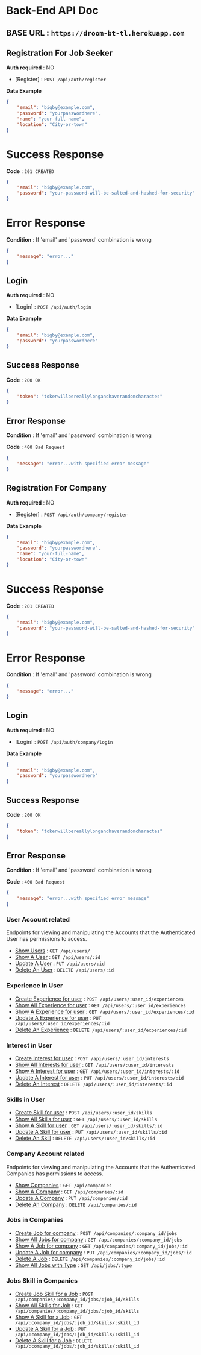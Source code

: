 # Back-End API Doc

## BASE URL : `https://droom-bt-tl.herokuapp.com`

## Registration For Job Seeker

**Auth required** : NO

* [Register] : `POST /api/auth/register`

**Data Example**

```json
{
	"email": "bigby@example.com",
	"password": "yourpasswordhere",
	"name": "your-full-name",
	"location": "City-or-town"
}
```
# Success Response

**Code** : `201 CREATED`

```json
{
	"email": "bigby@example.com",
	"password": "your-password-will-be-salted-and-hashed-for-security"
}
```

# Error Response

**Condition** : If 'email' and 'password' combination is wrong

```json
{
 	"message": "error..."
}
```

## Login

**Auth required** : NO

* [Login] : `POST /api/auth/login`

**Data Example**

```json
{
	"email": "bigby@example.com",
	"password": "yourpasswordhere"
}
```

## Success Response

**Code** : `200 OK`

```json
{
	"token": "tokenwillbereallylongandhaverandomcharactes"
}
```

## Error Response

**Condition** : If 'email' and 'password' combination is wrong

**Code** : `400 Bad Request`

```json
{
 	"message": "error...with specified error message"
}
```

## Registration For Company

**Auth required** : NO

* [Register] : `POST /api/auth/company/register`

**Data Example**

```json
{
	"email": "bigby@example.com",
	"password": "yourpasswordhere",
	"name": "your-full-name",
	"location": "City-or-town"
}
```
# Success Response

**Code** : `201 CREATED`

```json
{
	"email": "bigby@example.com",
	"password": "your-password-will-be-salted-and-hashed-for-security"
}
```

# Error Response

**Condition** : If 'email' and 'password' combination is wrong

```json
{
 	"message": "error..."
}
```

## Login

**Auth required** : NO

* [Login] : `POST /api/auth/company/login`

**Data Example**

```json
{
	"email": "bigby@example.com",
	"password": "yourpasswordhere"
}
```

## Success Response

**Code** : `200 OK`

```json
{
	"token": "tokenwillbereallylongandhaverandomcharactes"
}
```

## Error Response

**Condition** : If 'email' and 'password' combination is wrong

**Code** : `400 Bad Request`

```json
{
 	"message": "error...with specified error message"
}
```

### User Account related

Endpoints for viewing and manipulating the Accounts that the Authenticated User
has permissions to access.

* [Show Users](API_DOCS/user/user-get.md) : `GET /api/users/`
* [Show A User](API_DOCS/user/user-get.md) : `GET /api/users/:id`
* [Update A User](API_DOCS/user/user-put.md) : `PUT /api/users/:id`
* [Delete An User](API_DOCS/user/user-delete.md) : `DELETE /api/users/:id`

### Experience in User

* [Create Experience for user](API_DOCS/user/user-experience-post.md) : `POST /api/users/:user_id/experiences`
* [Show All Experience for user](API_DOCS/user/user-experience-get.md) : `GET /api/users/:user_id/experiences`
* [Show A Experience for user](API_DOCS/user/user-experience-get.md) : `GET /api/users/:user_id/experiences/:id`
* [Update A Experience for user](API_DOCS/user/user-experience-put.md) : `PUT /api/users/:user_id/experiences/:id`
* [Delete An Experience](API_DOCS/user/user-experience-delete.md) : `DELETE /api/users/:user_id/experiences/:id`

### Interest in User

* [Create Interest for user](API_DOCS/user/user-interest-post.md) : `POST /api/users/:user_id/interests`
* [Show All Interests for user](API_DOCS/user/user-interest-get.md) : `GET /api/users/:user_id/interests`
* [Show A Interest for user](API_DOCS/user/user-interest-get.md) : `GET /api/users/:user_id/interests/:id`
* [Update A Interest for user](API_DOCS/user/user-interest-put.md) : `PUT /api/users/:user_id/interests/:id`
* [Delete An Interest](API_DOCS/user/user-interest-delete.md) : `DELETE /api/users/:user_id/interests/:id`

### Skills in User

* [Create Skill for user](API_DOCS/user/user-skill-post.md) : `POST /api/users/:user_id/skills`
* [Show All Skills for user](API_DOCS/user/user-skill-get.md) : `GET /api/users/:user_id/skills`
* [Show A Skill for user](API_DOCS/user/user-skill-get.md) : `GET /api/users/:user_id/skills/:id`
* [Update A Skill for user](API_DOCS/user/user-skill-put.md) : `PUT /api/users/:user_id/skills/:id`
* [Delete An Skill](API_DOCS/user/user-skill-delete.md) : `DELETE /api/users/:user_id/skills/:id`

### Company Account related

Endpoints for viewing and manipulating the Accounts that the Authenticated Companies
has permissions to access.

* [Show Companies](API_DOCS/company/company-get.md) : `GET /api/companies`
* [Show A Company](API_DOCS/company/company-get.md) : `GET /api/companies/:id`
* [Update A Company](API_DOCS/company/company-put.md) : `PUT /api/companies/:id`
* [Delete An Company](API_DOCS/company/company-delete.md) : `DELETE /api/companies/:id`

### Jobs in Companies

* [Create Job for company](API_DOCS/company/company-job-post.md) : `POST /api/companies/:company_id/jobs`
* [Show All Jobs for company](API_DOCS/company/company-job-get.md) : `GET /api/companies/:company_id/jobs`
* [Show A Job for company](API_DOCS/company/company-job-get.md) : `GET /api/companies/:company_id/jobs/:id`
* [Update A Job for company](API_DOCS/company/company-job-put.md) : `PUT /api/companies/:company_id/jobs/:id`
* [Delete A Job](API_DOCS/company/company-job-delete.md) : `DELETE /api/companies/:company_id/jobs/:id`
* [Show All Jobs with Type](API_DOCS/company/job-type-get.md) : `GET /api/jobs/:type`

### Jobs Skill in Companies

* [Create Job Skill for a Job](API_DOCS/company/company-job-skill-post.md) : `POST /api/companies/:company_id/jobs/:job_id/skills`
* [Show All Skills for Job](API_DOCS/company/company-job-skill-get.md) : `GET /api/companies/:company_id/jobs/:job_id/skills`
* [Show A Skill for a Job](API_DOCS/company/company-job-skill-get.md) : `GET /api/:company_id/jobs/:job_id/skills/:skill_id`
* [Update A Skill for a Job](API_DOCS/company/company-job-skill-put.md) : `PUT /api/:company_id/jobs/:job_id/skills/:skill_id`
* [Delete A Skill for a Job](API_DOCS/company/company-job-skill-delete.md) : `DELETE /api/:company_id/jobs/:job_id/skills/:skill_id`